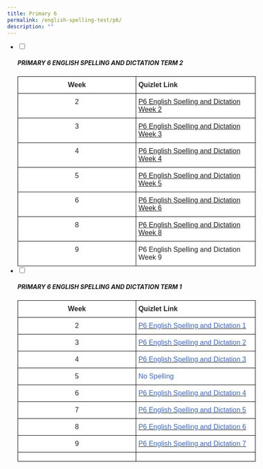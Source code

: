 ```yaml
---
title: Primary 6
permalink: /english-spelling-test/p6/
description: ""
---
```

<ul class="jekyllcodex_accordion">
  <li>
    <input type="checkbox" id="accordion1">
		<label for="accordion1"><h5>PRIMARY 6 ENGLISH SPELLING AND DICTATION TERM 2</h5></label>
    <div>
      <style type="text/css">
.tg  {border-collapse:collapse;border-spacing:0;margin:0px auto;}
.tg td{border-color:black;border-style:solid;border-width:1px;font-family:Arial, sans-serif;font-size:14px;
  overflow:hidden;padding:10px 5px;word-break:normal;}
.tg th{border-color:black;border-style:solid;border-width:1px;font-family:Arial, sans-serif;font-size:14px;
  font-weight:normal;overflow:hidden;padding:10px 5px;word-break:normal;}
.tg .tg-sf6z{background-color:#FFF;color:#222;font-size:16px;font-weight:bold;text-align:left;vertical-align:top}
.tg .tg-3cbn{background-color:#FFF;color:#222;font-size:16px;font-weight:bold;text-align:center;vertical-align:top}
.tg .tg-qec4{background-color:#FFF;color:#222;font-size:16px;text-align:center;vertical-align:top}
.tg .tg-him5{background-color:#FFF;color:#4067ae;font-size:16px;text-align:left;vertical-align:top}
.tg .tg-g6yu{background-color:#FFF;color:#222;font-size:16px;text-align:left;vertical-align:top}
.tg .tg-zurh{background-color:#FFF;color:#4067AE;font-size:16px;text-align:left;vertical-align:top}
</style>
<table class="tg" style="undefined;table-layout: fixed; width: 550px">
<colgroup>
<col style="width: 300px">
<col style="width: 300px">
</colgroup>
<tbody>
  <tr>
    <td class="tg-3cbn">Week</td>
    <td class="tg-sf6z">Quizlet Link</td>
  </tr>
  <tr>
    <td class="tg-qec4">2</td>
    <td class="tg-him5"><a href="https://quizlet.com/_9j2hga?x=1jqt&i=1c2gxb" target="_blank" rel="noopener noreferrer">P6 English Spelling and Dictation Week </a><a href="https://quizlet.com/_9j2hga?x=1jqt&i=1c2gxb" target="_blank" rel="noopener noreferrer"><span style="text-decoration:none">2</span></a></td>
  </tr>
  <tr>
    <td class="tg-qec4">3</td>
    <td class="tg-him5"><a href="https://quizlet.com/_9j2i5h?x=1jqt&i=1c2gxb" target="_blank" rel="noopener noreferrer">P6 English Spelling and Dictation Week </a><a href="https://quizlet.com/_9j2i5h?x=1jqt&i=1c2gxb" target="_blank" rel="noopener noreferrer"><span style="text-decoration:none">3</span></a></td>
  </tr>
  <tr>
    <td class="tg-qec4"> 4</td>
    <td class="tg-him5"><a href="https://quizlet.com/_9j2im4?x=1jqt&i=1c2gxb" target="_blank" rel="noopener noreferrer">P6 English Spelling and Dictation Week </a><a href="https://quizlet.com/_9j2im4?x=1jqt&i=1c2gxb" target="_blank" rel="noopener noreferrer"><span style="text-decoration:none">4</span></a></td>
  </tr>
  <tr>
    <td class="tg-qec4"> 5</td>
    <td class="tg-him5"><a href="https://quizlet.com/_9j2izv?x=1jqt&i=1c2gxb" target="_blank" rel="noopener noreferrer"><span style="text-decoration:none"> </span></a><a href="https://quizlet.com/_9j2izv?x=1jqt&i=1c2gxb" target="_blank" rel="noopener noreferrer">P6 English Spelling and Dictation Week </a><a href="https://quizlet.com/_9j2izv?x=1jqt&i=1c2gxb" target="_blank" rel="noopener noreferrer"><span style="text-decoration:none">5</span></a></td>
  </tr>
  <tr>
    <td class="tg-qec4"> 6</td>
    <td class="tg-him5"><a href="https://quizlet.com/_9j2jkx?x=1jqt&i=1c2gxb" target="_blank" rel="noopener noreferrer"><span style="text-decoration:none"> </span></a><a href="https://quizlet.com/_9j2jkx?x=1jqt&i=1c2gxb" target="_blank" rel="noopener noreferrer">P6 English Spelling and Dictation Week </a><a href="https://quizlet.com/_9j2jkx?x=1jqt&i=1c2gxb" target="_blank" rel="noopener noreferrer"><span style="text-decoration:none">6</span></a></td>
  </tr>
  <tr>
    <td class="tg-qec4"> 8</td>
    <td class="tg-him5"><a href="https://quizlet.com/_9j2k0i?x=1jqt&i=1c2gxb" target="_blank" rel="noopener noreferrer"><span style="text-decoration:none"> </span></a><a href="https://quizlet.com/_9j2k0i?x=1jqt&i=1c2gxb" target="_blank" rel="noopener noreferrer">P6 English Spelling and Dictation Week </a><a href="https://quizlet.com/_9j2k0i?x=1jqt&i=1c2gxb" target="_blank" rel="noopener noreferrer"><span style="text-decoration:none">8</span></a></td>
  </tr>
  <tr>
    <td class="tg-qec4"> 9</td>
    <td class="tg-g6yu"> P6 English Spelling and Dictation Week 9</td>
  </tr>
</tbody>
</table>
    </div>
	</li>
	<li>
    <input type="checkbox" id="accordion2">
    <label for="accordion2"><h5>PRIMARY 6 ENGLISH SPELLING AND DICTATION TERM 1</h5></label>
    <div>
      <style type="text/css">
.tg  {border-collapse:collapse;border-spacing:0;margin:0px auto;}
.tg td{border-color:black;border-style:solid;border-width:1px;font-family:Arial, sans-serif;font-size:14px;
  overflow:hidden;padding:10px 5px;word-break:normal;}
.tg th{border-color:black;border-style:solid;border-width:1px;font-family:Arial, sans-serif;font-size:14px;
  font-weight:normal;overflow:hidden;padding:10px 5px;word-break:normal;}
.tg .tg-sf6z{background-color:#FFF;color:#222;font-size:16px;font-weight:bold;text-align:left;vertical-align:top}
.tg .tg-3cbn{background-color:#FFF;color:#222;font-size:16px;font-weight:bold;text-align:center;vertical-align:top}
.tg .tg-qec4{background-color:#FFF;color:#222;font-size:16px;text-align:center;vertical-align:top}
.tg .tg-zurh{background-color:#FFF;color:#4067AE;font-size:16px;text-align:left;vertical-align:top}
</style>
<table class="tg" style="undefined;table-layout: fixed; width: 550px">
<colgroup>
<col style="width: 300px">
<col style="width: 300px">
</colgroup>
<tbody>
  <tr>
    <td class="tg-3cbn">Week</td>
    <td class="tg-sf6z">Quizlet Link</td>
  </tr>
  <tr>
    <td class="tg-qec4">2</td>
    <td class="tg-zurh"><a href="https://quizlet.com/_93pmxe?x=1jqt&i=1c2gxb"><span style="text-decoration:none;color:#4067AE">P6 English Spelling and Dictation 1</span></a></td>
  </tr>
  <tr>
    <td class="tg-qec4">3</td>
    <td class="tg-zurh"><a href="https://quizlet.com/_93po0p?x=1jqt&i=1c2gxb"><span style="text-decoration:none;color:#4067AE">P6 English Spelling and Dictation 2</span></a></td>
  </tr>
  <tr>
    <td class="tg-qec4">4</td>
    <td class="tg-zurh"><a href="https://quizlet.com/_93poo5?x=1jqt&i=1c2gxb"><span style="text-decoration:none;color:#4067AE">P6 English Spelling and Dictation 3</span></a></td>
  </tr>
  <tr>
    <td class="tg-qec4">5</td>
    <td class="tg-zurh">No Spelling</td>
  </tr>
  <tr>
    <td class="tg-qec4">6</td>
    <td class="tg-zurh"><a href="https://quizlet.com/_93ppod?x=1jqt&i=1c2gxb"><span style="text-decoration:none;color:#4067AE">P6 English Spelling and Dictation 4</span></a></td>
  </tr>
  <tr>
    <td class="tg-qec4">7</td>
    <td class="tg-zurh"><a href="https://quizlet.com/_93pq4q?x=1jqt&i=1c2gxb"><span style="text-decoration:none;color:#4067AE">P6 English Spelling and Dictation 5</span></a></td>
  </tr>
  <tr>
    <td class="tg-qec4">8</td>
    <td class="tg-zurh"><a href="https://quizlet.com/_93pqsh?x=1jqt&i=1c2gxb"><span style="text-decoration:none;color:#4067AE">P6 English Spelling and Dictation 6</span></a></td>
  </tr>
  <tr>
    <td class="tg-qec4">9</td>
    <td class="tg-zurh"><a href="https://quizlet.com/_93prng?x=1jqt&i=1c2gxb" target="_blank" rel="noopener noreferrer"><span style="color:#4067AE"> P6 English Spelling and Dictation 7</span></a></td>
  </tr>
  <tr>
    <td class="tg-qec4"></td>
    <td class="tg-zurh"></td>
  </tr>
</tbody>
</table>
    </div>
	</li>
</ul>